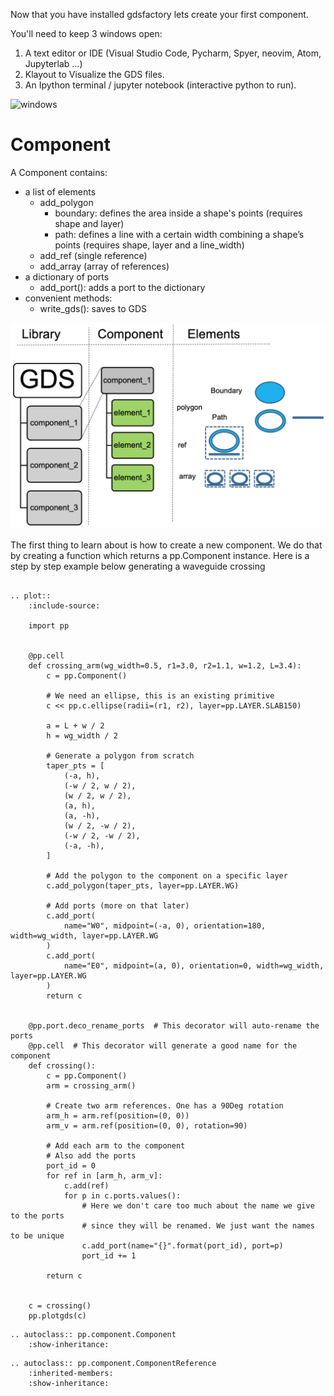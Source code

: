 Now that you have installed gdsfactory lets create your first component.

You'll need to keep 3 windows open:

1. A text editor or IDE (Visual Studio Code, Pycharm, Spyer, neovim, Atom, Jupyterlab ...)
2. Klayout to Visualize the GDS files.
3. An Ipython terminal / jupyter notebook (interactive python to run).

![windows](https://i.imgur.com/DyVL6IE.png)


# Component

A Component contains:

-   a list of elements
    -   add_polygon
        -   boundary: defines the area inside a shape's points (requires shape and layer)
        -   path: defines a line with a certain width combining a shape’s points (requires shape, layer and a line_width)
    -   add_ref (single reference)
    -   add_array (array of references)
-   a dictionary of ports
    -   add_port(): adds a port to the dictionary
-   convenient methods:
    -   write_gds(): saves to GDS

![gds](images/gds.png)

The first thing to learn about is how to create a new component.
We do that by creating a function which returns a pp.Component instance.
Here is a step by step example below generating a waveguide crossing

```eval_rst

.. plot::
    :include-source:

    import pp


    @pp.cell
    def crossing_arm(wg_width=0.5, r1=3.0, r2=1.1, w=1.2, L=3.4):
        c = pp.Component()

        # We need an ellipse, this is an existing primitive
        c << pp.c.ellipse(radii=(r1, r2), layer=pp.LAYER.SLAB150)

        a = L + w / 2
        h = wg_width / 2

        # Generate a polygon from scratch
        taper_pts = [
            (-a, h),
            (-w / 2, w / 2),
            (w / 2, w / 2),
            (a, h),
            (a, -h),
            (w / 2, -w / 2),
            (-w / 2, -w / 2),
            (-a, -h),
        ]

        # Add the polygon to the component on a specific layer
        c.add_polygon(taper_pts, layer=pp.LAYER.WG)

        # Add ports (more on that later)
        c.add_port(
            name="W0", midpoint=(-a, 0), orientation=180, width=wg_width, layer=pp.LAYER.WG
        )
        c.add_port(
            name="E0", midpoint=(a, 0), orientation=0, width=wg_width, layer=pp.LAYER.WG
        )
        return c


    @pp.port.deco_rename_ports  # This decorator will auto-rename the ports
    @pp.cell  # This decorator will generate a good name for the component
    def crossing():
        c = pp.Component()
        arm = crossing_arm()

        # Create two arm references. One has a 90Deg rotation
        arm_h = arm.ref(position=(0, 0))
        arm_v = arm.ref(position=(0, 0), rotation=90)

        # Add each arm to the component
        # Also add the ports
        port_id = 0
        for ref in [arm_h, arm_v]:
            c.add(ref)
            for p in c.ports.values():
                # Here we don't care too much about the name we give to the ports
                # since they will be renamed. We just want the names to be unique
                c.add_port(name="{}".format(port_id), port=p)
                port_id += 1

        return c


    c = crossing()
    pp.plotgds(c)

```

```eval_rst
.. autoclass:: pp.component.Component
    :show-inheritance:

```

```eval_rst
.. autoclass:: pp.component.ComponentReference
    :inherited-members:
    :show-inheritance:

```
